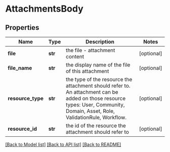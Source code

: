 # AttachmentsBody

## Properties
Name | Type | Description | Notes
------------ | ------------- | ------------- | -------------
**file** | **str** | the file - attachment content | [optional] 
**file_name** | **str** | the display name of the file of this attachment | [optional] 
**resource_type** | **str** | the type of the resource the attachment should refer to. An attachment can be added on those resource types: User, Community, Domain, Asset, Role, ValidationRule, Workflow. | [optional] 
**resource_id** | **str** | the id of the resource the attachment should refer to | [optional] 

[[Back to Model list]](../README.md#documentation-for-models) [[Back to API list]](../README.md#documentation-for-api-endpoints) [[Back to README]](../README.md)

